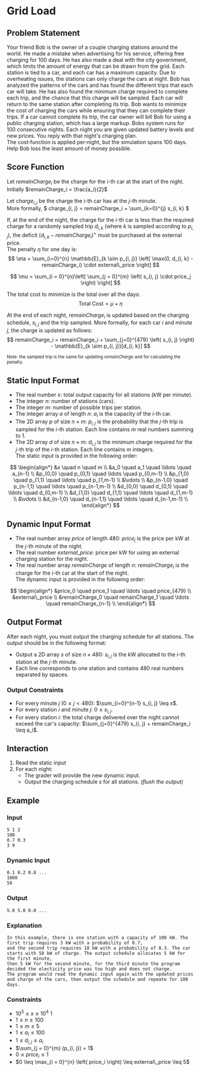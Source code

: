 # Grid Load

## Problem Statement

Your friend Bob is the owner of a couple charging stations around the world. He made a mistake when advertising for his service, offering free charging for 100 days. He has also made a deal with the city government, which limits the amount of energy that can be drawn from the grid. Each station is tied to a car, and each car has a maximum capacity. Due to overheating issues, the stations can only charge the cars at night. Bob has analyzed the patterns of the cars and has found the different trips that each car will take. He has also found the minimum charge required to complete each trip, and the chance that this charge will be sampled. Each car will return to the same station after completing its trip. Bob wants to minimize the cost of charging the cars while ensuring that they can complete their trips. If a car cannot complete its trip, the car owner will bill Bob for using a public charging station, which has a large markup. Bobs system runs for 100 consecutive nights. Each night you are given updated battery levels and new prices. You reply with that night's charging plan.  
The cost‐function is applied per‑night, but the simulation spans 100 days.  
Help Bob loss the least amount of money possible.

## Score Function

Let $remainCharge_i$ be the charge for the $i$-th car at the start of the night.
Initially $remainCharge_i = \frac{a_i}{2}$  

Let $charge_{i, j}$ be the charge the $i$-th car has at the $j$-th minute.  
More formally, $ charge_{i, j} = remainCharge_i + \sum_{k=0}^{j} s_{i, k} $

If, at the end of the night, the charge for the $i$-th car is less than the required charge for a randomly sampled trip $d_{i, k}$ (where $k$ is sampled according to $p_{i, j}$), the deficit $(d_{i, k} - remainCharge_i)^+$ must be purchased at the external price.  
The penalty $\eta$ for one day is:
$$
\eta = \sum_{i=0}^{n} \mathbb{E}_{k \sim p_{i, j}} \left[ \max(0, d_{i, k} - remainCharge_i) \cdot external\_price \right]
$$

$$
\mu = \sum_{i = 0}^{n}\left[ \sum_{j = 0}^{m} \left( s_{i, j} \cdot price_j \right) \right]
$$

The total cost to minimize is the total over all the days:
$$
\text{Total Cost} = \mu + \eta
$$

At the end of each night, $remainCharge_i$ is updated based on the charging schedule, $s_{i, j}$ and the trip sampled.
More formally, for each car $i$ and minute $j$, the charge is updated as follows:
$$
remainCharge_i = remainCharge_i + \sum_{j=0}^{479} \left( s_{i, j} \right) - \mathbb{E}_{k \sim p_{i, j}}[d_{i, k}]
$$

<small> Note: the sampled trip is the same for updating $remainCharge$ and for calculating the penalty. </small>

## Static Input Format

- The real number $x$: total output capacity for all stations (kW per minute).
- The integer $n$: number of stations (cars).
- The integer $m$: number of possible trips per station.
- The integer array $a$ of length $n$: $a_i$ is the capacity of the $i$-th car.
- The 2D array $p$ of size $n \times m$: $p_{i, j}$ is the probability that the $j$-th trip is sampled for the $i$-th station. Each line contains $m$ real numbers summing to $1$.
- The 2D array $d$ of size $n \times m$: $d_{i, j}$ is the minimum charge required for the $j$-th trip of the $i$-th station. Each line contains $m$ integers.  
The static input is provided in the following order:

$$
\begin{align*}
&x \quad n \quad m \\
&a_0 \quad a_1 \quad \ldots \quad a_{n-1} \\
&p_{0,0} \quad p_{0,1} \quad \ldots \quad p_{0,m-1} \\
&p_{1,0} \quad p_{1,1} \quad \ldots \quad p_{1,m-1} \\
&\vdots \\
&p_{n-1,0} \quad p_{n-1,1} \quad \ldots \quad p_{n-1,m-1} \\
&d_{0,0} \quad d_{0,1} \quad \ldots \quad d_{0,m-1} \\
&d_{1,0} \quad d_{1,1} \quad \ldots \quad d_{1,m-1} \\
&\vdots \\
&d_{n-1,0} \quad d_{n-1,1} \quad \ldots \quad d_{n-1,m-1} \\
\end{align*}
$$

## Dynamic Input Format

- The real number array $price$ of length $480$: $price_j$ is the price per kW at the $j$-th minute of the night.
- The real number $external\_price$: price per kW for using an external charging station for the night.
- The real number array $remainCharge$ of length $n$: $remainCharge_i$ is the charge for the $i$-th car at the start of the night.  
The dynamic input is provided in the following order:

$$
\begin{align*}
&price_0 \quad price_1 \quad \ldots \quad price_{479} \\
&external\_price \\
&remainCharge_0 \quad remainCharge_1 \quad \ldots \quad remainCharge_{n-1} \\
\end{align*}
$$

## Output Format

After each night, you must output the charging schedule for all stations. The output should be in the following format:

- Output a 2D array $s$ of size $n \times 480$: $s_{i, j}$ is the kW allocated to the $i$-th station at the $j$-th minute.
- Each line corresponds to one station and contains $480$ real numbers separated by spaces.

### Output Constraints

- For every minute $j$ ($0 \leq j < 480$): $\sum_{i=0}^{n-1} s_{i, j} \leq x$.
- For every station $i$ and minute $j$: $0 \leq s_{i, j}$.
- For every station $i$: the total charge delivered over the night cannot exceed the car's capacity: $\sum_{j=0}^{479} s_{i, j} + remainCharge_i \leq a_i$.

## Interaction

1. Read the static input
2. For each night:
   - The grader will provide the new dynamic input.
   - Output the charging schedule $s$ for all stations. *(flush the output)*

## Example

### Input

```plaintext
5 1 2
100
0.7 0.3
3 9
```

### Dynamic Input

```plaintext
0.1 0.2 0.8 ...
1000
50
```

### Output

```plaintext
5.0 5.0 0.0 ...
```

### Explanation

```plaintext
In this example, there is one station with a capacity of 100 kW. The first trip requires 3 kW with a probability of 0.7,  
and the second trip requires 10 kW with a probability of 0.3. The car starts with 50 kW of charge. The output schedule allocates 5 kW for the first minute,  
then 5 kW for the second minute, for the third minute the program decided the electicity price was too high and does not charge.  
The program would read the dynamic input again with the updated prices and charge of the cars, then output the schedule and repeate for 100 days.  
```

### Constraints

- $10^3 \leq x \leq 10^4$  1
- $1 \leq n \leq 100$  
- $1 \leq m \leq 5$  
- $1 \leq a_i \leq 100$  
- $1 \leq d_{i, j} \leq a_i$  
- $\sum_{j = 0}^{m} (p_{i, j}) = 1$  
- $0 \leq price_i \leq 1$  
- $0 \leq \max_{i = 0}^{n} \left( price_i \right) \leq external\_price \leq 5$
